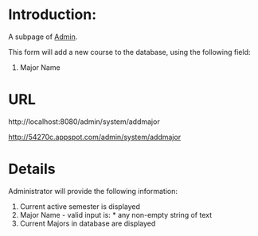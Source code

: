 # Introduction: #

A subpage of [Admin](http://code.google.com/p/cs373-54270c/wiki/Admin).

This form will add a new course to the database, using the following field:
  1. Major Name

# URL #
http://localhost:8080/admin/system/addmajor

http://54270c.appspot.com/admin/system/addmajor

# Details #

Administrator will provide the following information:

  1. Current active semester is displayed
  1. Major Name - valid input is:
    * any non-empty string of text
  1. Current Majors in database are displayed